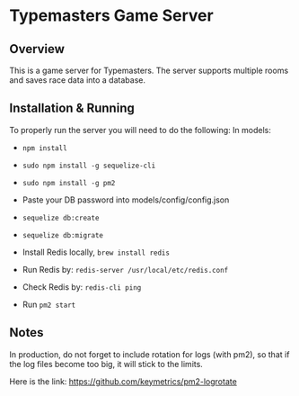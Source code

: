 # Typemasters Game Server

## Overview

This is a game server for Typemasters. The server supports multiple rooms and saves race data into 
a database.

## Installation & Running

To properly run the server you will need to do the following:
In models:

- `npm install`
- `sudo npm install -g sequelize-cli`
- `sudo npm install -g pm2`
- Paste your DB password into models/config/config.json
- `sequelize db:create`
- `sequelize db:migrate`
- Install Redis locally, `brew install redis`
- Run Redis by: `redis-server /usr/local/etc/redis.conf`
- Check Redis by: `redis-cli ping`

- Run `pm2 start`

## Notes

In production, do not forget to include rotation for logs (with pm2), so that if the log files become
too big, it will stick to the limits.

Here is the link: https://github.com/keymetrics/pm2-logrotate